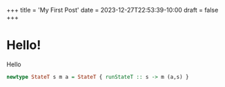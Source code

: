 +++
title = 'My First Post'
date = 2023-12-27T22:53:39-10:00
draft = false
+++



# Hello!

Hello
```haskell
newtype StateT s m a = StateT { runStateT :: s -> m (a,s) }
```